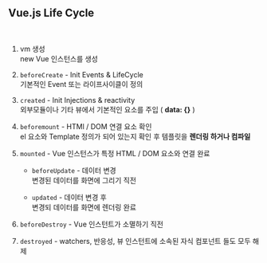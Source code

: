 ## Vue.js Life Cycle

<br>

1. vm 생성 <br>
    new Vue 인스턴스를 생성

2. `beforeCreate` - Init Events & LifeCycle  <br>
    기본적인 Event 또는 라이프사이클이 정의

3. `created` - Init Injections & reactivity  <br>
    외부모듈이나 기타 뷰에서 기본적인 요소를 주입 ( **data: {}** )

4. `beforemount` - HTMl / DOM 연결 요소 확인  <br>
    el 요소와 Template 정의가 되어 있는지 확인 후 템플릿을 **렌더링 하거나 컴파일**

5. `mounted` - Vue 인스턴스가 특정 HTML / DOM 요소와 연결 완료 <br>
    * `beforeUpdate` - 데이터 변경  <br>
      변경된 데이터를 화면에 그리기 직전

    * `updated` - 데이터 변경 후 <br>
      변경되 데이터를 화면에 렌더링 완료   

6. `beforeDestroy` - Vue 인스턴트가 소멸하기 직전 <br>

7. `destroyed` - watchers, 반응성, 뷰 인스턴트에 소속된 자식 컴포넌트 들도 모두 해제
    
